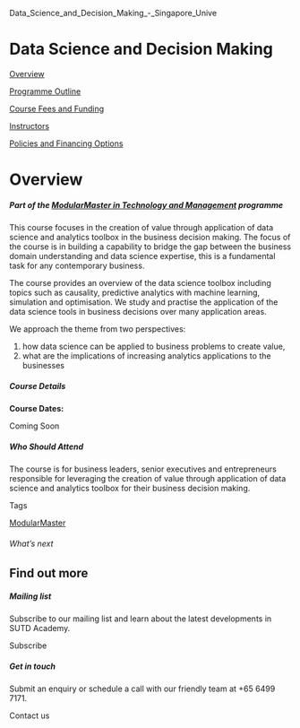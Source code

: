Data_Science_and_Decision_Making_-_Singapore_Unive



Data Science and Decision Making
================================

[Overview](/course/data-science-and-decision-making/#tabs)

[Programme Outline](/course/data-science-and-decision-making/programme-outline/#tabs)

[Course Fees and Funding](/course/data-science-and-decision-making/course-fees-and-funding/#tabs)

[Instructors](/course/data-science-and-decision-making/instructors/#tabs)

[Policies and Financing Options](/course/data-science-and-decision-making/policies-and-financing-options/#tabs)

Overview
========

##### **Part of the [ModularMaster in Technology and Management](/repo/course/modularmaster-in-technology-and-management/ "ModularMasters in Technology and Management") programme**

This course focuses in the creation of value through application of data science and analytics toolbox in the business decision making. The focus of the course is in building a capability to bridge the gap between the business domain understanding and data science expertise, this is a fundamental task for any contemporary business.

The course provides an overview of the data science toolbox including topics such as causality, predictive analytics with machine learning, simulation and optimisation. We study and practise the application of the data science tools in business decisions over many application areas.

We approach the theme from two perspectives:

1. how data science can be applied to business problems to create value,
2. what are the implications of increasing analytics applications to the businesses

##### **Course Details**

**Course Dates:**

Coming Soon

##### **Who Should Attend**

The course is for business leaders, senior executives and entrepreneurs responsible for leveraging the creation of value through application of data science and analytics toolbox for their business decision making.

Tags

[ModularMaster](/admissions/academy/courses-and-modules/?academy-type-course=792)

###### What’s next

Find out more
-------------

##### Mailing list

Subscribe to our mailing list and learn about the latest developments in SUTD Academy.

Subscribe

##### Get in touch

Submit an enquiry or schedule a call with our friendly team at +65 6499 7171.

Contact us


